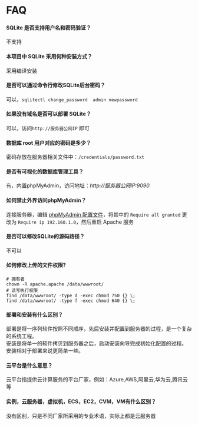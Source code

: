 # FAQ

#### SQLite 是否支持用户名和密码验证？

不支持

#### 本项目中 SQLite 采用何种安装方式？

采用编译安装

#### 是否可以通过命令行修改SQLite后台密码？

可以，`sqlitectl change_password  admin newpassword`

#### 如果没有域名是否可以部署 SQLite？

可以，访问`http://服务器公网IP` 即可

#### 数据库 root 用户对应的密码是多少？

密码存放在服务器相关文件中：`/credentials/password.txt`

#### 是否有可视化的数据库管理工具？

有，内置phpMyAdmin，访问地址：*http://服务器公网IP:9090*

#### 如何禁止外界访问phpMyAdmin？

连接服务器，编辑 [phpMyAdmin 配置文件](/zh/stack-components.md#phpmyadmin)，将其中的 `Require all granted` 更改为 `Require ip 192.160.1.0`，然后重启 Apache 服务

#### 是否可以修改SQLite的源码路径？

不可以

#### 如何修改上传的文件权限?

```shell
# 拥有者
chown -R apache.apache /data/wwwroot/
# 读写执行权限
find /data/wwwroot/ -type d -exec chmod 750 {} \;
find /data/wwwroot/ -type f -exec chmod 640 {} \;
```

#### 部署和安装有什么区别？

部署是将一序列软件按照不同顺序，先后安装并配置到服务器的过程，是一个复杂的系统工程。  
安装是将单一的软件拷贝到服务器之后，启动安装向导完成初始化配置的过程。  
安装相对于部署来说更简单一些。 

#### 云平台是什么意思？

云平台指提供云计算服务的平台厂家，例如：Azure,AWS,阿里云,华为云,腾讯云等

#### 实例，云服务器，虚拟机，ECS，EC2，CVM，VM有什么区别？

没有区别，只是不同厂家所采用的专业术语，实际上都是云服务器
